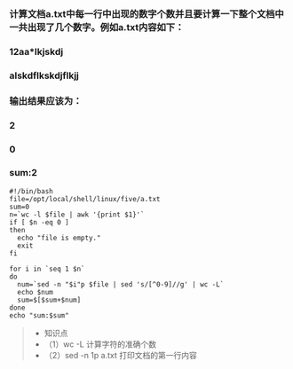 ### 计算文档a.txt中每一行中出现的数字个数并且要计算一下整个文档中一共出现了几个数字。例如a.txt内容如下：
### 12aa*lkjskdj
### alskdflkskdjflkjj
### 输出结果应该为：
### 2
### 0
### sum:2

	#!/bin/bash
	file=/opt/local/shell/linux/five/a.txt
	sum=0
	n=`wc -l $file | awk '{print $1}'`
	if [ $n -eq 0 ]
	then
	  echo "file is empty."
	  exit
	fi

	for i in `seq 1 $n`
	do
	  num=`sed -n "$i"p $file | sed 's/[^0-9]//g' | wc -L`
	  echo $num
	  sum=$[$sum+$num]
	done
	echo "sum:$sum"

> * 知识点
> * （1）wc -L 计算字符的准确个数
> * （2）sed -n 1p a.txt 打印文档的第一行内容